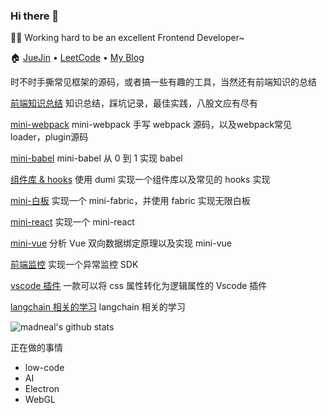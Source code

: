 ### Hi there 👋

<!--
**enson0131/enson0131** is a ✨ _special_ ✨ repository because its `README.md` (this file) appears on your GitHub profile.

Here are some ideas to get you started:

- 🔭 I’m currently working on ...
- 🌱 I’m currently learning ...
- 👯 I’m looking to collaborate on ...
- 🤔 I’m looking for help with ...
- 💬 Ask me about ...
- 📫 How to reach me: ...
- 😄 Pronouns: ...
- ⚡ Fun fact: ...
-->

👨‍💻 Working hard to be an excellent Frontend Developer~

🏠 [JueJin](https://juejin.cn/user/3544481218435549/posts) • [LeetCode](https://leetcode.cn/u/dou-jiang-you-tiao-f/) • [My Blog](https://enson0131.github.io/vitePress-blob/)

时不时手撕常见框架的源码，或者搞一些有趣的工具，当然还有前端知识的总结

[前端知识总结](https://enson0131.github.io/vitePress-blob/) 知识总结，踩坑记录，最佳实践，八股文应有尽有

[mini-webpack](https://github.com/enson0131/mini-webpack) mini-webpack 手写 webpack 源码，以及webpack常见loader，plugin源码

[mini-babel](https://github.com/enson0131/mini-babel) mini-babel 从 0 到 1 实现 babel

[组件库 & hooks](https://github.com/enson0131/SoyaMilk-design) 使用 dumi 实现一个组件库以及常见的 hooks 实现

[mini-白板](https://github.com/enson0131/mini-fabric-whiteboard) 实现一个 mini-fabric，并使用 fabric 实现无限白板

[mini-react](https://github.com/enson0131/mini-react) 实现一个 mini-react

[mini-vue](https://github.com/enson0131/MVVM-Vue-theory) 分析 Vue 双向数据绑定原理以及实现 mini-vue

[前端监控](https://github.com/enson0131/clue-report) 实现一个异常监控 SDK

[vscode 插件](https://github.com/enson0131/transform-css-logic) 一款可以将 css 属性转化为逻辑属性的 Vscode 插件

[langchain 相关的学习](https://github.com/enson0131/langchain) langchain 相关的学习

![madneal's github stats](https://github-readme-stats.vercel.app/api?username=enson0131&show_icons=true&theme=radical)

正在做的事情
- low-code
- AI
- Electron
- WebGL
